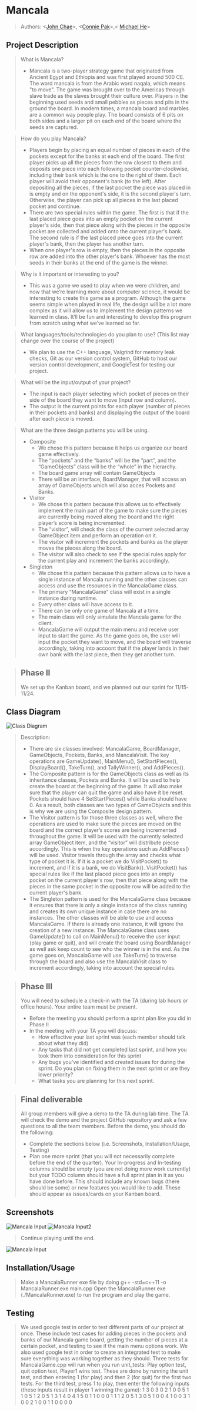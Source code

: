 # Mancala
 
 > Authors: <[John Chae](https://github.com/jyjeachae)>, <[Connie Pak](https://github.com/ConnieP01)>,< [Michael He](https://github.com/MSpecter1)>
 


## Project Description
 >  What is Mancala?
 > * Mancala is a two-player strategy game that originated from Ancient Egypt and Ethiopia and was first played around 500 CE. The word mancala is from the Arabic word naqala, which means "to move". The game was brought over to the Americas through slave trade as the slaves brought their culture over. Players in the beginning used seeds and small pebbles as pieces and pits in the ground the board. In modern times, a mancala board and marbles are a common way people play. The board consists of 6 pits on both sides and a larger pit on each end of the board where the seeds are captured. 
 
 > How do you play Mancala?
 > * Players begin by placing an equal number of pieces in each of the pockets except for the banks at each end of the board. The first player picks up all the pieces from the row closest to them and deposits one piece into each following pocket counter-clockwise, including their bank which is the one to the right of them. Each player will avoid their opponent's bank (to the left). After depositing all the pieces, if the last pocket the piece was placed in is empty and on the opponent's side, it is the second player's turn. Otherwise, the player can pick up all pieces in the last placed pocket and continue. 
 > * There are two special rules within the game. The first is that if the last placed piece goes into an empty pocket on the current player's side, then that piece along with the pieces in the opposite pocket are collected and added onto the current player's bank. The second rule is if the last placed piece goes into the current player's bank, then the player has another turn.
 > * When one player's row is empty, then the pieces in the opposite row are added into the other player's bank. Whoever has the most seeds in their banks at the end of the game is the winner. 
 
 >  Why is it important or interesting to you?
 > * This was a game we used to play when we were children, and now that we’re learning more about computer science, it would be interesting to create this game as a program. Although the game seems simple when played in real life, the design will be a lot more complex as it will allow us to implement the design patterns we learned in class. It’ll be fun and interesting to develop this program from scratch using what we’ve learned so far.

 > What languages/tools/technologies do you plan to use? (This list may change over the course of the project)
 > * We plan to use the C++ language, Valgrind for memory leak checks, Git as our version control system, GitHub to host our version control development, and      GoogleTest for testing our project. 
 
 > What will be the input/output of your project?
 > * The input is each player selecting which pocket of pieces on their side of the board they want to move (input row and column).
 > * The output is the current points for each player (number of pieces in their pockets and banks) and displaying the output of the board after each piece is moved. 
 
 > What are the three design patterns you will be using. 
 > * Composite
 >   * We chose this pattern because it helps us organize our board game effectively.
 >   * The “pockets” and the “banks” will be the “part”, and the “GameObjects” class will be the “whole” in the hierarchy.
 >   * The board game array will contain GameObjects
 >   * There will be an interface, BoardManager, that will access an array of GameObjects which will also acces Pockets and Banks. 
 > * Visitor
 >   * We chose this pattern because this allows us to effectively implement the main part of the game to make sure the pieces are currently being moved along the board and the right player’s score is being incremented.
 >   * The “visitor”, will check the class of the current selected array GameObject item and perform an operation on it.
 >   * The visitor will increment the pockets and banks as the player moves the pieces along the board. 
 >   * The visitor will also check to see if the special rules apply for the current play and increment the banks accordingly.
> * Singleton
>   * We chose this pattern because this pattern allows us to have a single instance of Mancala running and the other classes can access and use the resources in the MancalaGame class.
>   * The primary “MancalaGame” class will exist in a single instance during runtime.
>   * Every other class will have access to it.
>   * There can be only one game of Mancala at a time.
>   * The main class will only simulate the Mancala game for the client.
>   * MancalaGame will output the main menu and receive user input to start the game. As the game goes on, the user will input the pocket they want to move, and the board will traverse accordingly, taking into accoont that if the player lands in their own bank with the last piece, then they get another turn.

 > ## Phase II
 > We set up the Kanban board, and we planned out our sprint for 11/15-11/24.
## Class Diagram
 ![Class Diagram](https://github.com/cs100/final-project-mhe034-cpak014-jchae007/blob/master/Class%20Diagram.png)
 > Description:
 > * There are six classes involved: MancalaGame, BoardManager, GameObjects, Pockets, Banks, and MancalaVisit. The key operations are GameUpdate(), MainMenu(), SetStartPieces(), DisplayBoard(), TakeTurn(), and TallyWinner(), and AddPieces(). 
 > * The Composite pattern is for the GameObjects class as well as its inheritance classes, Pockets and Banks. It will be used to help create the board at the beginning of the game. It will also make sure that the player can quit the game and also have it be reset. Pockets should have 4 SetStartPieces() while Banks should have 0. As a result, both classes are two types of GameObjects and this is why we are using the Composite design pattern.
> * The Visitor pattern is for those three classes as well, where the operations are used to make sure the pieces are moved on the board and the correct player’s scores are being incremented throughout the game. It will be used with the currently selected array GameObject item, and the “visitor” will distribute piecse accordingly. This is when the key operations such as AddPieces() will be used. Visitor travels through the array and checks what type of pocket it is. If it is a pocket we do VisitPocket() to increment, and if it is a bank, we do VisitBank(). VisitPocket() has special rules like if the last placed piece goes into an empty pocket on the current player's row, then that piece along with the pieces in the same pocket in the opposite row will be added to the current player's bank.
> * The Singleton pattern is used for the MancalaGame class because it ensures that there is only a single instance of the class running and creates its own unique instance in case there are no instances. The other classes will be able to use and access MancalaGame. If there is already one instance, it will ignore the creation of a new instance. The MancalaGame class uses GameUpdate() to call on MainMenu() to receive the user input (play game or quit), and will create the board using BoardManager as well ask keep count to see who the winner is in the end. As the game goes on, MancalaGame will use TakeTurn() to traverse through the board and also use the MancalaVisit class to increment accordingly, taking into account the special rules.
  
 > ## Phase III
 > You will need to schedule a check-in with the TA (during lab hours or office hours). Your entire team must be present. 
 > * Before the meeting you should perform a sprint plan like you did in Phase II
 > * In the meeting with your TA you will discuss: 
 >   - How effective your last sprint was (each member should talk about what they did)
 >   - Any tasks that did not get completed last sprint, and how you took them into consideration for this sprint
 >   - Any bugs you've identified and created issues for during the sprint. Do you plan on fixing them in the next sprint or are they lower priority?
 >   - What tasks you are planning for this next sprint.

 > ## Final deliverable
 > All group members will give a demo to the TA during lab time. The TA will check the demo and the project GitHub repository and ask a few questions to all the team members. 
 > Before the demo, you should do the following:
 > * Complete the sections below (i.e. Screenshots, Installation/Usage, Testing)
 > * Plan one more sprint (that you will not necessarily complete before the end of the quarter). Your In-progress and In-testing columns should be empty (you are not doing more work currently) but your TODO column should have a full sprint plan in it as you have done before. This should include any known bugs (there should be some) or new features you would like to add. These should appear as issues/cards on your Kanban board. 
 ## Screenshots
  ![Mancala Input](https://github.com/cs100/final-project-mhe034-cpak014-jchae007/blob/master/Mancala%20Input.png)
  ![Mancala Input2](https://github.com/cs100/final-project-mhe034-cpak014-jchae007/blob/master/Mancala%20Input2.png)
  > Continue playing until the end.
  
  ![Mancala Input](https://github.com/cs100/final-project-mhe034-cpak014-jchae007/blob/master/Output.png)
  
 ## Installation/Usage
 > Make a MancalaRunner exe file by doing g++ -std=c++11 -o MancalaRunner.exe main.cpp
 > Open the MancalaRunner exe (./MancalaRunner.exe) to run the program and play the game.
 ## Testing
 > We used google test in order to test different parts of our project at once. These include test cases for adding pieces in the pockets and banks of our Mancala game board, getting the number of pieces at a certain pocket, and testing to see if the main menu options work. We also used google test in order to create an integrated test to make sure everything was working together as they should.
 > Three tests for MancalaGame.cpp will run when you run unit_tests: Play option test, quit option test, Player1 wins test. These are done by running the unit test, and then entering 1 (for play) and then 2 (for quit) for the first two tests. For the third test, press 1 to play, then enter the following inputs (these inputs result in player 1 winning the game):
1
3
0
3
0
2
1
0
0
5
1
1
0
5
1
2
0
5
1
3
1
4
0
4
1
5
0
1
1
0
0
0
1
1
1
2
0
5
1
3
0
5
1
0
0
4
1
0
0
3
1
0
0
2
1
0
0
1
1
0
0
0
0
